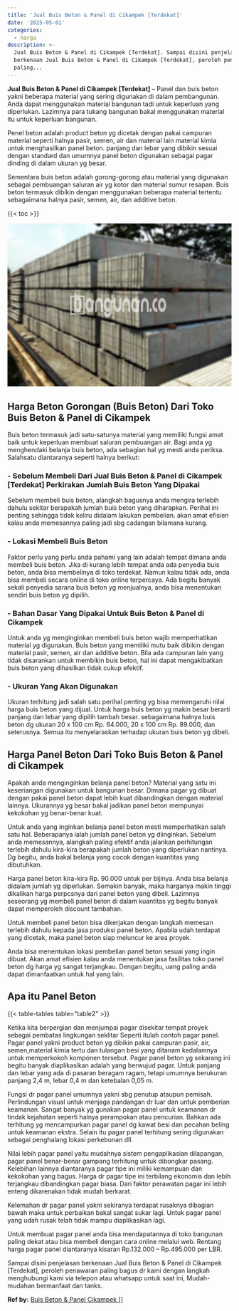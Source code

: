 ```yaml
---
title: 'Jual Buis Beton & Panel di Cikampek [Terdekat]'
date: '2025-05-01'
categories:
  - harga
description: >-
  Jual Buis Beton & Panel di Cikampek [Terdekat]. Sampai disini penjelasan
  berkenaan Jual Buis Beton & Panel di Cikampek [Terdekat], peroleh penawaran
  paling...
---
```


**Jual Buis Beton & Panel di Cikampek \[Terdekat\]** – Panel dan buis beton yakni beberapa material yang sering digunakan di dalam pembangunan. Anda dapat menggunakan material bangunan tadi untuk keperluan yang diperlukan. Lazimnya para tukang bangunan bakal menggunakan material itu untuk keperluan bangunan.

Penel beton adalah product beton yg dicetak dengan pakai campuran material seperti halnya pasir, semen, air dan material lain material kimia untuk menghasilkan panel beton. panjang dan lebar yang dibikin sesuai dengan standard dan umumnya panel beton digunakan sebagai pagar dinding di dalam ukuran yg besar.

Sementara buis beton adalah gorong-gorong atau material yang digunakan sebagai pembuangan saluran air yg kotor dan material sumur resapan. Buis beton termasuk dibikin dengan menggunakan beberapa material tertentu sebagaimana halnya pasir, semen, air, dan additive beton.

{{< toc >}}

![](/images/jual-panel-buis-beton-murah-01.png)

## Harga Beton Gorongan (Buis Beton) Dari Toko Buis Beton & Panel di Cikampek

Buis beton termasuk jadi satu-satunya material yang memiliki fungsi amat baik untuk keperluan membuat saluran pembuangan air. Bagi anda yg menghendaki belanja buis beton, ada sebagian hal yg mesti anda periksa. Salahsatu diantaranya seperti halnya berikut:

### \- Sebelum Membeli Dari Jual Buis Beton & Panel di Cikampek \[Terdekat\] Perkirakan Jumlah Buis Beton Yang Dipakai

Sebelum membeli buis beton, alangkah bagusnya anda mengira terlebih dahulu sekitar berapakah jumlah buis beton yang diharapkan. Perihal ini penting sehingga tidak keliru didalam lakukan pembelian. akan amat efisien kalau anda memesannya paling jadi sbg cadangan bilamana kurang.

### \- Lokasi Membeli Buis Beton

Faktor perlu yang perlu anda pahami yang lain adalah tempat dimana anda membeli buis beton. Jika di kurang lebih tempat anda ada penyedia buis beton, anda bisa membelinya di toko terdekat. Namun kalau tidak ada, anda bisa membeli secara online di toko online terpercaya. Ada begitu banyak sekali penyedia sarana buis beton yg menjualnya, anda bisa menentukan sendiri buis beton yg dipilih.

### \- Bahan Dasar Yang Dipakai Untuk Buis Beton & Panel di Cikampek

Untuk anda yg menginginkan membeli buis beton wajib memperhatikan material yg digunakan. Buis beton yang memiliki mutu baik dibikin dengan material pasir, semen, air dan additive beton. Bila ada campuran lain yang tidak disarankan untuk membikin buis beton, hal ini dapat mengakibatkan buis beton yang dihasilkan tidak cukup efektif.

### \- Ukuran Yang Akan Digunakan

Ukuran terhitung jadi salah satu perihal penting yg bisa memengaruhi nilai harga buis beton yang dijual. Untuk harga buis beton yg makin besar berarti panjang dan lebar yang dipilih tambah besar. sebagaimana halnya buis beton dg ukuran 20 x 100 cm Rp. 64.000, 20 x 100 cm Rp. 89.000, dan seterusnya. Semua itu menyelaraskan terhadap ukuran buis beton yg dibeli.

## Harga Panel Beton Dari Toko Buis Beton & Panel di Cikampek

Apakah anda menginginkan belanja panel beton? Material yang satu ini keseriangan digunakan untuk bangunan besar. Dimana pagar yg dibuat dengan pakai panel beton dapat lebih kuat dibandingkan dengan material lainnya. Ukurannya yg besar bakal jadikan panel beton mempunyai kekokohan yg benar-benar kuat.

Untuk anda yang inginkan belanja panel beton mesti memperhatikan salah satu hal. Beberapanya ialah jumlah panel beton yg diinginkan. Sebelum anda memesannya, alangkah paling efektif anda jalankan perhitungan terlebih dahulu kira-kira berapakah jumlah beton yang diperlukan nantinya. Dg begitu, anda bakal belanja yang cocok dengan kuantitas yang dibutuhkan.

Harga panel beton kira-kira Rp. 90.000 untuk per bijinya. Anda bisa belanja didalam jumlah yg diperlukan. Semakin banyak, maka harganya makin tinggi dikalikan harga perpcsnya dari panel beton yang dibeli. Lazimnya seseorang yg membeli panel beton di dalam kuantitas yg begitu banyak dapat memperoleh discount tambahan.

Untuk membeli panel beton bisa dikerjakan dengan langkah memesan terlebih dahulu kepada jasa produksi panel beton. Apabila udah terdapat yang dicetak, maka panel beton siap meluncur ke area proyek.

Anda bisa menentukan lokasi pembelian panel beton sesuai yang ingin dibuat. Akan amat efisien kalau anda menentukan jasa fasilitas toko panel beton dg harga yg sangat terjangkau. Dengan begitu, uang paling anda dapat dimanfaatkan untuk hal yang lain.

## Apa itu Panel Beton

{{< table-tables table="table2" >}}

Ketika kita berpergian dan menjumpai pagar disekitar tempat proyek sebagai pembatas lingkungan seklitar Seperti itulah contoh pagar panel. Pagar panel yakni product beton yg dibikin pakai campuran pasir, air, semen,material kimia tertu dan tulangan besi yang ditanam kedalamnya untuk memperkokoh komponen tersebut. Pagar panel beton yg sekarang ini begitu banyak diaplikasikan adalah yang berwujud pagar. Untuk panjang dan lebar yang ada di pasaran beragam ragam, tetapi umumnya berukuran panjang 2,4 m, lebar 0,4 m dan ketebalan 0,05 m.

Fungsi dr pagar panel umumnya yakni sbg penutup ataupun pemisah. Perlindungan visual untuk menjaga pandangan dr luar dan untuk pemberian keamanan. Sangat banyak yg gunakan pagar panel untuk keamanan dr tindak kejahatan seperti halnya perampokan atau pencurian. Bahkan ada terhitung yg mencampurkan pagar panel dg kawat besi dan pecahan beling untuk keamanan ekstra. Selain itu pagar panel terhitung sering digunakan sebagai penghalang lokasi perkebunan dll.

Nilai lebih pagar panel yaitu mudahnya sistem pengaplikasian dilapangan, pagar panel benar-benar gampang terhitung untuk dibongkar pasang. Kelebihan lainnya diantaranya pagar tipe ini miliki kemampuan dan kekokohan yang bagus. Harga dr pagar tipe ini terbilang ekonomis dan lebih terjangkau dibandingkan pagar biasa. Dari faktor perawatan pagar ini lebih enteng dikarenakan tidak mudah berkarat.

Kelemahan dr pagar panel yakni sekiranya terdapat rusaknya dibagian bawah maka untuk perbaikan bakal sangat sukar lagi. Untuk pagar panel yang udah rusak telah tidak mampu diaplikasikan lagi.

Untuk membuat pagar panel anda bisa mendapatannya di toko bangunan paling dekat atau bisa membeli dengan cara online melalui web. Rentang harga pagar panel diantaranya kisaran Rp.132.000 – Rp.495.000 per LBR.

Sampai disini penjelasan berkenaan Jual Buis Beton & Panel di Cikampek \[Terdekat\], peroleh penawaran paling bagus dr kami dengan langkah menghubungi kami via telepon atau whatsapp untuk saat ini, Mudah-mudahan bermanfaat dan tanks.

**Ref by:** [Buis Beton & Panel Cikampek []](https://id.wikipedia.org/wiki/Buis)
